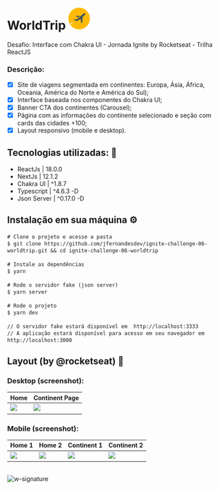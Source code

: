 # WorldTrip <img src='https://github.com/jfernandesdev/ignite-challenge-06-worldtrip/blob/9f86bc98da6f03d109d382f6d35c51b469af31c3/public/favicon.png' width='50px' />

Desafio: Interface com Chakra UI - Jornada Ignite by Rocketseat - Trilha ReactJS

### Descrição:

- [x] Site de viagens segmentada em continentes: Europa, Ásia, África, Oceania, América do Norte e América do Sul);
- [x] Interface baseada nos componentes do Chakra UI;
- [x] Banner CTA dos continentes (Carousel);
- [x] Página com as informações do continente selecionado e seção com cards das cidades +100;
- [x] Layout responsivo (mobile e desktop).

## Tecnologias utilizadas: 🚀

- ReactJs | 18.0.0
- NextJs | 12.1.2
- Chakra UI | ^1.8.7
- Typescript | ^4.6.3 -D
- Json Server | ^0.17.0 -D

## Instalação em sua máquina ⚙️

```
# Clone o projeto e acesse a pasta
$ git clone https://github.com/jfernandesdev/ignite-challenge-06-worldtrip.git && cd ignite-challenge-06-worldtrip

# Instale as dependências
$ yarn

# Rode o servidor fake (json server)
$ yarn server

# Rode o projeto 
$ yarn dev

// O servidor fake estará disponível em  http://localhost:3333
// A aplicação estará disponível para acesso em seu navegador em http://localhost:3000

```

## Layout (by @rocketseat) 🤩

### Desktop (screenshot):

| Home  | Continent Page | 
| --- | --- |
| <img src="https://github.com/jfernandesdev/" /> | <img src="https://github.com/jfernandesdev/" /> | 


### Mobile (screenshot):

| Home 1 | Home 2 | Continent 1 | Continent 2 |
| --- | --- | --- | --- |
| <img src="https://github.com/jfernandesdev" width='275px' /> | <img src="https://github.com/jfernandesdev/" width='275px' /> | <img src="https://github.com/jfernandesdev" width='275px' /> | <img src="https://github.com/jfernandesdev" width='275px' /> |

<br>

<img src="https://i.ibb.co/n1SbQZw/w-signature.png" alt="w-signature" border="0" width='300px' />
